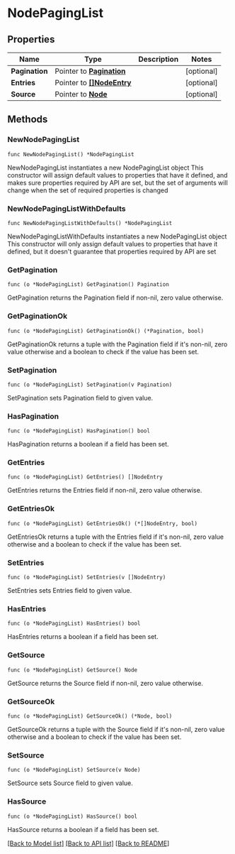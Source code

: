 # NodePagingList

## Properties

Name | Type | Description | Notes
------------ | ------------- | ------------- | -------------
**Pagination** | Pointer to [**Pagination**](Pagination.md) |  | [optional] 
**Entries** | Pointer to [**[]NodeEntry**](NodeEntry.md) |  | [optional] 
**Source** | Pointer to [**Node**](Node.md) |  | [optional] 

## Methods

### NewNodePagingList

`func NewNodePagingList() *NodePagingList`

NewNodePagingList instantiates a new NodePagingList object
This constructor will assign default values to properties that have it defined,
and makes sure properties required by API are set, but the set of arguments
will change when the set of required properties is changed

### NewNodePagingListWithDefaults

`func NewNodePagingListWithDefaults() *NodePagingList`

NewNodePagingListWithDefaults instantiates a new NodePagingList object
This constructor will only assign default values to properties that have it defined,
but it doesn't guarantee that properties required by API are set

### GetPagination

`func (o *NodePagingList) GetPagination() Pagination`

GetPagination returns the Pagination field if non-nil, zero value otherwise.

### GetPaginationOk

`func (o *NodePagingList) GetPaginationOk() (*Pagination, bool)`

GetPaginationOk returns a tuple with the Pagination field if it's non-nil, zero value otherwise
and a boolean to check if the value has been set.

### SetPagination

`func (o *NodePagingList) SetPagination(v Pagination)`

SetPagination sets Pagination field to given value.

### HasPagination

`func (o *NodePagingList) HasPagination() bool`

HasPagination returns a boolean if a field has been set.

### GetEntries

`func (o *NodePagingList) GetEntries() []NodeEntry`

GetEntries returns the Entries field if non-nil, zero value otherwise.

### GetEntriesOk

`func (o *NodePagingList) GetEntriesOk() (*[]NodeEntry, bool)`

GetEntriesOk returns a tuple with the Entries field if it's non-nil, zero value otherwise
and a boolean to check if the value has been set.

### SetEntries

`func (o *NodePagingList) SetEntries(v []NodeEntry)`

SetEntries sets Entries field to given value.

### HasEntries

`func (o *NodePagingList) HasEntries() bool`

HasEntries returns a boolean if a field has been set.

### GetSource

`func (o *NodePagingList) GetSource() Node`

GetSource returns the Source field if non-nil, zero value otherwise.

### GetSourceOk

`func (o *NodePagingList) GetSourceOk() (*Node, bool)`

GetSourceOk returns a tuple with the Source field if it's non-nil, zero value otherwise
and a boolean to check if the value has been set.

### SetSource

`func (o *NodePagingList) SetSource(v Node)`

SetSource sets Source field to given value.

### HasSource

`func (o *NodePagingList) HasSource() bool`

HasSource returns a boolean if a field has been set.


[[Back to Model list]](../README.md#documentation-for-models) [[Back to API list]](../README.md#documentation-for-api-endpoints) [[Back to README]](../README.md)


